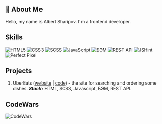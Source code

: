 ## 🚀 About Me
Hello, my name is Albert Sharipov. I'm a frontend developer.


## Skills
 ![HTML5](https://img.shields.io/badge/-HTML5-E34F26?style=for-the-badge&logo=html5&logoColor=white) ![CSS3](https://img.shields.io/badge/-CSS3-1572B6?style=for-the-badge&logo=css3) ![SCSS](https://img.shields.io/badge/-SCSS-212121?style=for-the-badge&logo=Sass) ![JavaScript](https://img.shields.io/badge/JavaScript-212121?style=for-the-badge&logo=javascript&logoColor=F0DB4F) ![БЭМ](https://img.shields.io/badge/БЭМ-212121?style=for-the-badge&logo=BEM&logoColor=white) ![REST API](https://img.shields.io/badge/REST_API-212121?style=for-the-badge) ![JSHint](https://img.shields.io/badge/JSHint-212121?style=for-the-badge&logo=JSHINT&logoColor=4B32C3) ![Perfect Pixel](https://img.shields.io/badge/Perfect_Pixel-212121?style=for-the-badge)  


## Projects
1.  UberEats ([website](https://albshar.github.io/ubereats/) | [code](https://github.com/AlbShar/ubereats)) - the site for searching and ordering some dishes. ___Stack:___ HTML, SCSS, Javascript, БЭМ, REST API.


## CodeWars
![CodeWars](https://www.codewars.com/users/Alb_Shar/badges/large)
